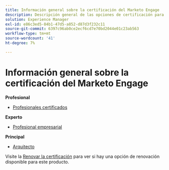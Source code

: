 ```yaml
---
title: Información general sobre la certificación del Marketo Engage
description: Descripción general de las opciones de certificación para Adobe Marketo Engage
solution: Experience Manager
exl-id: e86c3ed5-84b1-47d5-a852-d87d3f232c11
source-git-commit: 6397c96ab0ce2ecf6cd7e70bd2044e01c23ab563
workflow-type: tm+mt
source-wordcount: '41'
ht-degree: 7%

---
```


# Información general sobre la certificación del Marketo Engage

**Profesional**

* [Profesionales certificados](/help/certifications/ame/ame-p.md) <!--AD0-E555-->

**Experto**

* [Profesional empresarial](/help/certifications/ame/ame-e-business.md) <!--AD0-E559-->

**Principal**

* [Arquitecto](/help/certifications/ame/ame-m-architect.md) <!--AD0-E556-->

Visite la [Renovar la certificación](/help/certifications/renew.md) para ver si hay una opción de renovación disponible para este producto.
